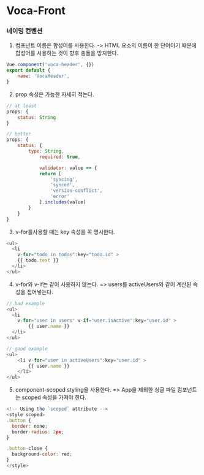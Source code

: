 # Voca-Front
### 네이밍 컨벤션
1. 컴포넌트 이름은 합성어를 사용한다. -> HTML 요소의 이름이 한 단어이기 때문에 합성어를 사용하는 것이 향후 충돌을 방지한다.
~~~javascript
Vue.component('voca-header', {})
export default {
    name: 'VocaHeader',
}
~~~

2. prop 속성은 가능한 자세히 적는다.
~~~javascript
// at least
props: {
    status: String
}

// better
props: {
    status: {
        type: String,
            required: true,

            validator: value => {
            return [
                'syncing',
                'synced',
                'version-conflict',
                'error'
            ].includes(value)
        }
    }
}
~~~

3. v-for를사용할 때는 key 속성을 꼭 명시한다.
~~~javascript
<ul>
  <li
    v-for="todo in todos":key="todo.id" >
    {{ todo.text }}
  </li>
</ul>

~~~

4. v-for와 v-if는 같이 사용하지 않는다. => users를 activeUsers와 같이 계산된 속성을 집어넣는다.
~~~javascript
// bad example
<ul>
  <li
    v-for="user in users" v-if="user.isActive":key="user.id" >
        {{ user.name }}
  </li>
</ul>

// good example
<ul>
    <li v-for="user in activeUsers":key="user.id" >
        {{ user.name }}
    </li>
</ul>

~~~

5. component-scoped styling을 사용한다. => App을 제외한 싱글 파일 컴포넌트는 scoped 속성을 가져야 한다.
~~~javascript
<!-- Using the `scoped` attribute -->
<style scoped>
.button {
  border: none;
  border-radius: 2px;
}

.button-close {
  background-color: red;
}
</style>
~~~